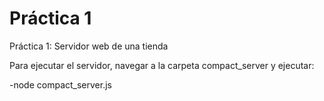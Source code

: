 # Práctica 1

Práctica 1: Servidor web de una tienda

Para ejecutar el servidor, navegar a la carpeta compact_server y ejecutar:


-node compact_server.js
